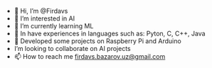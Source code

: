- 👋 Hi, I’m @Firdavs
- 👀 I’m interested in AI
- 🌱 I’m currently learning ML
- 🌱 In have experiences in languages such as: Pyton, C, C++, Java
- 🌱 Developed some projects on Raspberry Pi and Arduino
- I’m looking to collaborate on AI projects
- 📫 How to reach me firdavs.bazarov.uz@gmail.com

<!---
Firdavs0636/Firdavs0636 is a ✨ special ✨ repository because its `README.md` (this file) appears on your GitHub profile.
You can click the Preview link to take a look at your changes.
--->
